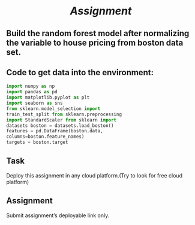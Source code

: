 # $$Assignment$$

## Build the random forest model after normalizing the variable to house pricing from boston data set.

## Code to get data into the environment:

```python
import numpy as np
import pandas as pd
import matplotlib.pyplot as plt
import seaborn as sns
from sklearn.model_selection import
train_test_split from sklearn.preprocessing
import StandardScaler from sklearn import
datasets boston = datasets.load_boston()
features = pd.DataFrame(boston.data,
columns=boston.feature_names)
targets = boston.target
```

## Task
Deploy this assignment in any cloud platform.(Try to look for free cloud platform)

## Assignment
Submit assignment’s deployable link only.
